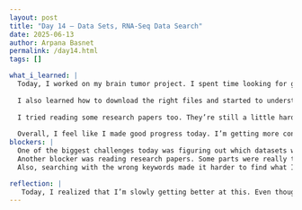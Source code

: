 ```yaml
---
layout: post
title: "Day 14 – Data Sets, RNA-Seq Data Search"
date: 2025-06-13
author: Arpana Basnet
permalink: /day14.html
tags: []

what_i_learned: |
  Today, I worked on my brain tumor project. I spent time looking for good data online, especially from websites like GEO and Xena Browser. At first, it was a bit confusing, but I’m slowly learning how to find the right kind of data—like gene expression and sample information.
  
  I also learned how to download the right files and started to understand what they mean. Before, it just looked like a bunch of random text, but now I can tell what parts are useful.
  
  I tried reading some research papers too. They’re still a little hard, but I focused on understanding the methods and tools they used. That helped a lot.
  
  Overall, I feel like I made good progress today. I’m getting more confident and things are starting to make more sense.
blockers: |
  One of the biggest challenges today was figuring out which datasets were actually useful. Some had too much information or weren’t related to gene expression at all. It took time to understand what files to download and what each one meant.
  Another blocker was reading research papers. Some parts were really technical, and it was hard to follow the methods or tools they used. I had to reread things a few times to understand them.
  Also, searching with the wrong keywords made it harder to find what I needed, but I’m learning how to improve that

reflection: |
   Today, I realized that I’m slowly getting better at this. Even though some things were hard, like reading papers and finding the right data, I didn’t give up. I took my time and figured things out step by step. I feel more confident than I did before. I still have more to learn, but I’m proud of the progress I made today.
---
```


